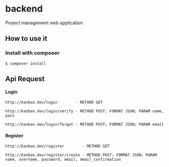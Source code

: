 # backend
Project management web application

## How to use it

### Install with composer

```
$ composer install
```

## Api Request

#### Login

```
http://kanban.dev/login        - METHOD GET
```
```
http://kanban.dev/login/verify - METHOD POST; FORMAT JSON; PARAM name, pass
```
```
http://kanban.dev/login/forgot - METHOD POST; FORMAT JSON; PARAM email
```

#### Register

```
http://kanban.dev/register        - METHOD GET
```
```
http://kanban.dev/register/create - METHOD POST; FORMAT JSON; PARAM name, username, password, email, email_confirmation
```
